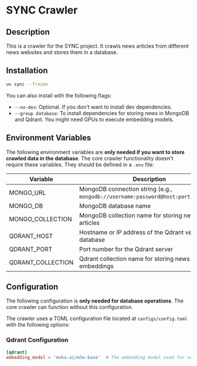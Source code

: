 # SYNC Crawler

## Description

This is a crawler for the SYNC project. It crawls news articles from different news websites and stores them in a database.

## Installation

```bash
uv sync --frozen
```

You can also install with the following flags:

* `--no-dev`: Optional. If you don't want to install dev dependencies.
* `--group database`: To install dependencies for storing news in MongoDB and Qdrant. You might need GPUs to execute embedding models.

## Environment Variables

The following environment variables are **only needed if you want to store crawled data in the database**. The core crawler functionality doesn't require these variables. They should be defined in a `.env` file:

| Variable | Description |
|----------|-------------|
| MONGO_URL | MongoDB connection string (e.g., `mongodb://username:password@host:port/database`) |
| MONGO_DB | MongoDB database name |
| MONGO_COLLECTION | MongoDB collection name for storing news articles |
| QDRANT_HOST | Hostname or IP address of the Qdrant vector database |
| QDRANT_PORT | Port number for the Qdrant server |
| QDRANT_COLLECTION | Qdrant collection name for storing news embeddings |

## Configuration

The following configuration is **only needed for database operations**. The core crawler can function without this configuration.

The crawler uses a TOML configuration file located at `configs/config.toml` with the following options:

### Qdrant Configuration

```toml
[qdrant]
embedding_model = 'moka-ai/m3e-base'  # The embedding model used for vectorizing news content
```
